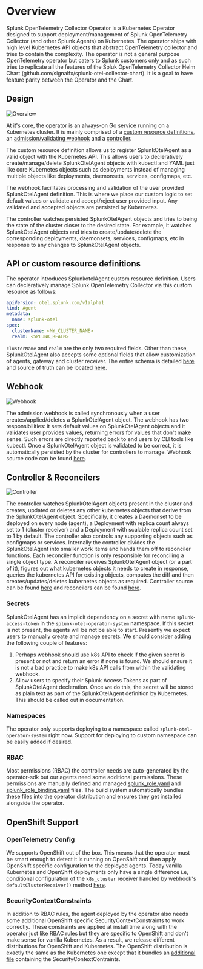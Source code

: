 
# Overview 

Splunk OpenTelemetry Collector Operator is a Kubernetes Operator designed to support deployment/management of Splunk OpenTelemetry Collector (and other Splunk Agents) on Kubernetes. The operator ships with high level Kubernetes API objects that abstract OpenTelemetry collector and tries to contain the complexity. The operator is not a general purpose OpenTelemetry operator but caters to Splunk customers only and as such tries to replicate all the features of the Spluk OpenTelemetry Collector Helm Chart (github.com/signalfx/splunk-otel-collector-chart). It is a goal to have feature parity between the Operator and the Chart.

## Design

![Overview](./img/overview.png)

At it's core, the operator is an always-on Go service running on a Kubernetes cluster. It is mainly comprised of a [custom resource definitions](https://kubernetes.io/docs/concepts/extend-kubernetes/api-extension/custom-resources/), an [admission/validating webhook](https://kubernetes.io/docs/reference/access-authn-authz/extensible-admission-controllers/) and a [controller](https://kubernetes.io/docs/concepts/architecture/controller/).

The custom resource definition allows us to register SplunkOtelAgent as a valid object with the Kubernetes API. This allows users to decleratively create/manage/delete SplunkOtelAgent objects with kubectl and YAML just like core Kubernetes objects such as deployments instead of managing multiple objects like deployments, daemonsets, services, configmaps, etc.

The webhook facilitates processing and validation of the user provided SplunkOtelAgent definition. This is where we place our custom logic to set default values or validate and accept/reject user provided input. Any validated and accepted objects are persisted by Kubernetes.

The controller watches persisted SplunkOtelAgent objects and tries to being the state of the cluster closer to the desired state. For example, it watches SplunkOtelAgent objects and tries to create/update/delete the corresponding deployments, daemonsets, services, configmaps, etc in response to any changes to SplunkOtelAgent objects.


## API or custom resource definitions

The operator introduces SplunkotelAgent custom resource definition. Users can decleratively manage Splunk OpenTelemetry Collector via this custom resource as follows:

```yaml
apiVersion: otel.splunk.com/v1alpha1
kind: Agent
metadata:
  name: splunk-otel
spec:
  clusterName: <MY_CLUSTER_NAME>
  realm: <SPLUNK_REALM>
```

`clusterName` and `realm` are the only two required fields. Other than these, SplunkOtelAgent also accepts some optional fields that allow customization of agents, gateway and cluster receiver. The entire schema is detailed [here](../agent_cr_spec.md) and source of truth can be located [here](../../apis/otel/v1alpha1/agent_types.go).

## Webhook

![Webhook](./img/webhook.png)

The admission webhook is called synchronously when a user creates/applied/deletes a SplunkOtelAgent object. The webhook has two responsibilities: it sets default values on SplunkOtelAgent objects and it validates user provides values, returning errors for values that don't make sense. Such errors are directly reported back to end users by CLI tools like kubectl. Once a SplunkOtelAgent object is validated to be correct, it is automatically persisted by the cluster for controllers to manage. Webhook source code can be found [here](../../apis/otel/v1alpha1/agent_webhook.go). 

## Controller & Reconcilers

![Controller](./img/control-loop.png)

The controller watches SplunkOtelAgent objects present in the cluster and creates, updated or deletes any other kubernetes objects that derive from the SplunkOtelAgent object. Specifically, it creates a Daemonset to be deployed on every node (agent), a Deployment with replica count always set to 1 (cluster receiver) and a Deployment with scalable replica count set to 1 by default. The controller also controls any supporting objects such as configmaps or services. Internally the controller divides the SplunkOtelAgent into smaller work items and hands them off to reconciler functions. Each reconciler function is only responsible for reconciling a single object type. A reconciler receives SplunkOtelAgent object (or a part of it), figures out what kubernetes objects it needs to create in response, queries the kubernetes API for existing objects, computes the diff and then creates/updates/deletes kubernetes objects as required. Controller source can be found [here](../../controllers/) and reconcilers can be found [here](../../internal/collector/reconcile). 

### Secrets

SplunkOtelAgent has an implicit dependency on a secret with name `splunk-access-token` in the `splunk-otel-operator-system` namespace. If this secret is not present, the agents will be not be able to start. Presently we expect users to manually create and manage secrets. We should consider adding the following couple of features:

1. Perhaps webhook should use k8s API to check if the given secret is present or not and return an error if none is found. We should ensure it is not a bad practice to make k8s API calls from within the validating webhook.
2. Allow users to specify their Splunk Access Tokens as part of SplunkOtelAgent decleration. Once we do this, the secret will be stored as plain text as part of the SplunkOtelAgent definition by Kubernetes. This should be called out in documentation.

### Namespaces

The operator only supports deploying to a namespace called `splunk-otel-operator-system` right now. Support for deploying to custom namespace can be easily added if desired.

### RBAC

Most permissions (RBAC) the controller needs are auto-generated by the operator-sdk but our agents need some additional permissions. These permissions are manually defined and managed [splunk_role.yaml](../../config/rbac/splunk_role.yaml) and [splunk_role_binding.yaml](../../config/rbac/splunk_role_binding.yaml) files. The build system automatically bundles these files into the operator distribution and ensures they get installed alongside the operator.

## OpenShift Support

### OpenTelemetry Config

We supports OpenShift out of the box. This means that the operator must be smart enough to detect it is running on OpenShift and then apply OpenShift specific configuration to the deployed agents. Today vanilla Kubernetes and OpenShift deployments only have a single difference i.e, conditional configuration of the `k8s_cluster` receiver handled by webhook's `defaultClusterReceiver()` method [here](../../apis/otel/v1alpha1/agent_webhook.go).

### SecurityContextConstraints

In addition to RBAC rules, the agent deployed by the operator also needs some additional OpenShift specific SecurityContextConstraints to work correctly. These constraints are applied at install time along with the operator just like RBAC rules but they are specific to OpenShift and don't make sense for vanilla Kubernetes. As a result, we release different distributions for OpenShift and Kubernetes. The OpenShift distribution is exactly the same as the Kubernetes one except that it bundles an [additional file](../../config/openshift/security_patch.yaml) containing the SecurityContextContraints.